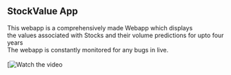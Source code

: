 ## StockValue App
This webapp is a comprehensively made Webapp which displays <br> the values associated with Stocks and their volume predictions for upto four years <br> The webapp is constantly monitored for any bugs in live.
<br><br>
[![Watch the video](https://youtu.be/qGjjMASe8dA)
